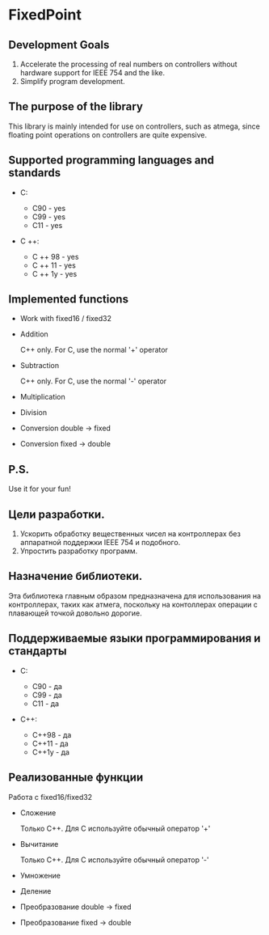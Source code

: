 # FixedPoint

## Development Goals ##
1. Accelerate the processing of real numbers on controllers without hardware support for IEEE 754 and the like.
2. Simplify program development.

## The purpose of the library ##
This library is mainly intended for use on controllers, such as atmega, since floating point operations on controllers are quite expensive.

## Supported programming languages and standards ##
* C:
  * C90 - yes
  * C99 - yes
  * C11 - yes

* C ++:
  * C ++ 98 - yes
  * C ++ 11 - yes
  * C ++ 1y - yes

## Implemented functions ##
* Work with fixed16 / fixed32
* Addition

  C++ only. For C, use the normal '+' operator
     
* Subtraction

  C++ only. For C, use the normal '-' operator
     
* Multiplication
* Division
* Conversion double -> fixed
* Conversion fixed -> double

## P.S. ##
Use it for your fun!



## Цели разработки. ##
1. Ускорить обработку  вещественных чисел на контроллерах без аппаратной поддержки IEEE 754 и подобного.
2. Упростить разработку программ.

## Назначение библиотеки. ##
Эта библиотека главным образом предназначена для использования на контроллерах, таких как атмега, поскольку на контоллерах операции с плавающей точкой довольно дорогие.

## Поддерживаемые языки программирования и стандарты ##
* C:
  * С90 - да
  * С99 - да
  * С11 - да

* C++:
  * С++98 - да
  * С++11 - да
  * С++1y - да

## Реализованные функции ##
Работа с fixed16/fixed32
* Сложение
  
  Только C++. Для C используйте обычный оператор '+'
    
* Вычитание
  
  Только C++. Для C используйте обычный оператор '-'
    
* Умножение
* Деление
* Преобразование double -> fixed
* Преобразование fixed -> double

